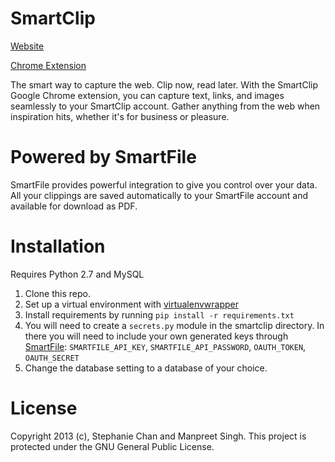 SmartClip
=========

[Website](http://www.smartclip.me/)

[Chrome Extension](https://chrome.google.com/webstore/detail/smartclip/dfinnoojjhjeehmahanjjbcdjpdmepge)


The smart way to capture the web. Clip now, read later. With the SmartClip Google Chrome extension, you can capture text, links, and images seamlessly to your SmartClip account. 
Gather anything from the web when inspiration hits, whether it's for business or pleasure. 

Powered by SmartFile
====================
SmartFile provides powerful integration to give you control over your data. All your clippings are saved automatically to your SmartFile account and available for download as PDF.

Installation
============
Requires Python 2.7 and MySQL

1. Clone this repo.
2. Set up a virtual environment with [virtualenvwrapper](http://virtualenvwrapper.readthedocs.org/en/latest/)
2. Install requirements by running `pip install -r requirements.txt`
3. You will need to create a `secrets.py` module in the smartclip directory. In there you will need to include your own generated keys through [SmartFile](https://www.smartfile.com/dev/): `SMARTFILE_API_KEY`, `SMARTFILE_API_PASSWORD`, `OAUTH_TOKEN`, `OAUTH_SECRET`
4. Change the database setting to a database of your choice.

License
========
Copyright 2013 (c), Stephanie Chan and Manpreet Singh. This project is protected under the GNU General Public License.
